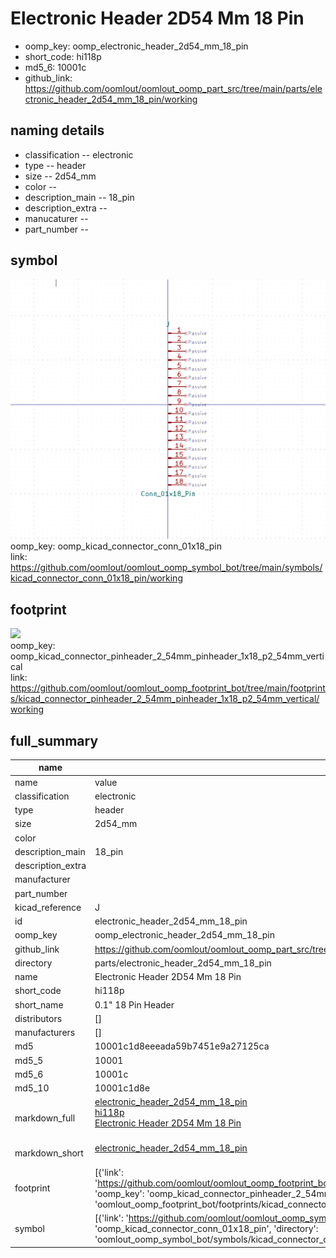 # Electronic Header 2D54 Mm 18 Pin

  
* oomp_key: oomp_electronic_header_2d54_mm_18_pin 
* short_code: hi118p
* md5_6: 10001c  
* github_link: https://github.com/oomlout/oomlout_oomp_part_src/tree/main/parts/electronic_header_2d54_mm_18_pin/working  
## naming details
* classification -- electronic
* type -- header
* size -- 2d54_mm
* color -- 
* description_main -- 18_pin
* description_extra -- 
* manucaturer -- 
* part_number -- 



## symbol

![](symbol/0/working/working_600.png)  
oomp_key: oomp_kicad_connector_conn_01x18_pin  
link: https://github.com/oomlout/oomlout_oomp_symbol_bot/tree/main/symbols/kicad_connector_conn_01x18_pin/working  

## footprint

![](footprint/0/working/working_600.png)  
oomp_key: oomp_kicad_connector_pinheader_2_54mm_pinheader_1x18_p2_54mm_vertical  
link: https://github.com/oomlout/oomlout_oomp_footprint_bot/tree/main/footprints/kicad_connector_pinheader_2_54mm_pinheader_1x18_p2_54mm_vertical/working  

## full_summary
| name | value | 
| --- | --- | 
| name | value | 
| classification | electronic | 
| type | header | 
| size | 2d54_mm | 
| color |  | 
| description_main | 18_pin | 
| description_extra |  | 
| manufacturer |  | 
| part_number |  | 
| kicad_reference | J | 
| id | electronic_header_2d54_mm_18_pin | 
| oomp_key | oomp_electronic_header_2d54_mm_18_pin | 
| github_link | https://github.com/oomlout/oomlout_oomp_part_src/tree/main/parts/electronic_header_2d54_mm_18_pin/working | 
| directory | parts/electronic_header_2d54_mm_18_pin | 
| name | Electronic Header 2D54 Mm 18 Pin | 
| short_code | hi118p | 
| short_name | 0.1" 18 Pin Header | 
| distributors | [] | 
| manufacturers | [] | 
| md5 | 10001c1d8eeeada59b7451e9a27125ca | 
| md5_5 | 10001 | 
| md5_6 | 10001c | 
| md5_10 | 10001c1d8e | 
| markdown_full | [electronic_header_2d54_mm_18_pin](https://github.com/oomlout/oomlout_oomp_part_src/tree/main/parts/electronic_header_2d54_mm_18_pin/working)<br>[hi118p](https://github.com/oomlout/oomlout_oomp_part_src/tree/main/parts/electronic_header_2d54_mm_18_pin/working)<br>[Electronic Header 2D54 Mm 18 Pin](https://github.com/oomlout/oomlout_oomp_part_src/tree/main/parts/electronic_header_2d54_mm_18_pin/working)<br><br> | 
| markdown_short | [electronic_header_2d54_mm_18_pin](https://github.com/oomlout/oomlout_oomp_part_src/tree/main/parts/electronic_header_2d54_mm_18_pin/working)<br><br> | 
| footprint | [{'link': 'https://github.com/oomlout/oomlout_oomp_footprint_bot/tree/main/foootprntss/kicad_connector_pinheader_2_54mm_pinheader_1x18_p2_54mm_vertical', 'oomp_key': 'oomp_kicad_connector_pinheader_2_54mm_pinheader_1x18_p2_54mm_vertical', 'directory': 'oomlout_oomp_footprint_bot/footprints/kicad_connector_pinheader_2_54mm_pinheader_1x18_p2_54mm_vertical//working/working.kicad_mod'}] | 
| symbol | [{'link': 'https://github.com/oomlout/oomlout_oomp_symbol_bot/tree/main/symbols/kicad_connector_conn_01x18_pin', 'oomp_key': 'oomp_kicad_connector_conn_01x18_pin', 'directory': 'oomlout_oomp_symbol_bot/symbols/kicad_connector_conn_01x18_pin//working/working.kicad_sym'}] | 

